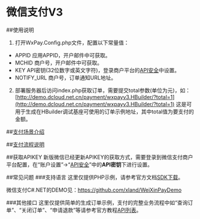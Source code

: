 # 微信支付V3

##使用说明
1. 打开WxPay.Config.php文件，配置以下常量值：
 - APPID
 应用APPID，开户邮件中可获取。
 - MCHID
 商户号，开户邮件中可获取。
 - KEY
 API密钥(32位数字或英文字符)，登录商户平台的[API安全](https://pay.weixin.qq.com/index.php/account/api_cert)中设置。
 - NOTIFY_URL
 商户号，订单通知URL地址。
2. 部署服务器后访问index.php获取订单，需要提交total参数(单位为元)，如：
[http://demo.dcloud.net.cn/payment/wxpayv3.HBuilder/?total=1](http://demo.dcloud.net.cn/payment/wxpayv3.HBuilder/?total=1)
这是可用于生成在HBuilder调试基座可使用的订单示例地址，其中total值为要支付的金额。


##[支付场景介绍](https://pay.weixin.qq.com/wiki/doc/api/app.php?chapter=8_1)

##[支付流程说明](https://pay.weixin.qq.com/wiki/doc/api/app.php?chapter=8_3)

##获取APIKEY
新版微信已经更新APIKEY的获取方式，需要登录到微信支付商户平台配置，在“账户设置”->“[API安全](https://pay.weixin.qq.com/index.php/account/api_cert)”中的**API密钥**下进行设置。

##常见问题
###支持语言
这里仅提供PHP示例，请参考官方文档[SDK下载](https://pay.weixin.qq.com/wiki/doc/api/app.php?chapter=11_1)。

微信支付C#.NET的DEMO见：https://github.com/xland/WeiXinPayDemo

###其他接口
这里仅提供简单的生成订单示例，支付的完整业务流程中如“查询订单”、“关闭订单”、“申请退款”等请参考官方教程[API列表](https://pay.weixin.qq.com/wiki/doc/api/app.php?chapter=9_1)。
